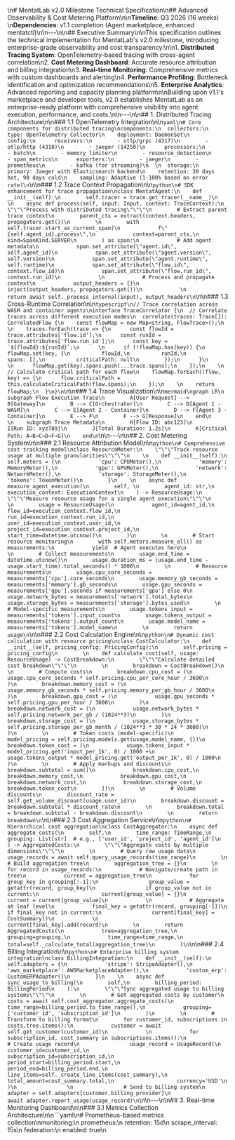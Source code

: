 \n# MentatLab v2.0 Milestone Technical Specification\n## Advanced Observability & Cost Metering Platform\n\n**Timeline**: Q3 2026 (16 weeks)  \n**Dependencies**: v1.1 completion (Agent marketplace, enhanced mentatctl)\n\n---\n\n## Executive Summary\n\nThis specification outlines the technical implementation for MentatLab's v2.0 milestone, introducing enterprise-grade observability and cost transparency:\n\n1. **Distributed Tracing System**: OpenTelemetry-based tracing with cross-agent correlation\n2. **Cost Metering Dashboard**: Accurate resource attribution and billing integration\n3. **Real-time Monitoring**: Comprehensive metrics with custom dashboards and alerting\n4. **Performance Profiling**: Bottleneck identification and optimization recommendations\n5. **Enterprise Analytics**: Advanced reporting and capacity planning platform\n\nBuilding upon v1.1's marketplace and developer tools, v2.0 establishes MentatLab as an enterprise-ready platform with comprehensive visibility into agent execution, performance, and costs.\n\n---\n\n## 1. Distributed Tracing Architecture\n\n### 1.1 OpenTelemetry Integration\n\n```yaml\n# Core components for distributed tracing\ncomponents:\n  collectors:\n    type: OpenTelemetry Collector\n    deployment: DaemonSet\n    config:\n      receivers:\n        - otlp/grpc (4317)\n        - otlp/http (4318)\n        - jaeger (14250)\n      processors:\n        - batch\n        - memory_limiter\n        - resource_detection\n        - span_metrics\n      exporters:\n        - jaeger\n        - prometheus\n        - kafka (for streaming)\n  \n  storage:\n    primary: Jaeger with Elasticsearch backend\n    retention: 30 days hot, 90 days cold\n    sampling: Adaptive (1-100% based on error rate)\n```\n\n### 1.2 Trace Context Propagation\n\n```python\n# SDK enhancement for trace propagation\nclass MentatAgent:\n    def __init__(self):\n        self.tracer = trace.get_tracer(__name__)\n        \n    async def process(self, input: Input, context: TraceContext):\n        \"\"\"Process with distributed tracing\"\"\"\n        # Extract parent trace context\n        parent_ctx = extract(context.headers, propagators.get())\n        \n        with self.tracer.start_as_current_span(\n            f\"{self.agent_id}.process\",\n            context=parent_ctx,\n            kind=SpanKind.SERVER\n        ) as span:\n            # Add agent metadata\n            span.set_attribute(\"agent.id\", self.agent_id)\n            span.set_attribute(\"agent.version\", self.version)\n            span.set_attribute(\"agent.runtime\", self.runtime)\n            span.set_attribute(\"flow.id\", context.flow_id)\n            span.set_attribute(\"flow.run_id\", context.run_id)\n            \n            # Process and propagate context\n            output_headers = {}\n            inject(output_headers, propagators.get())\n            \n            return await self._process_internal(input), output_headers\n```\n\n### 1.3 Cross-Runtime Correlation\n\n```typescript\n// Trace correlation across WASM and container agents\ninterface TraceCorrelator {\n  // Correlate traces across different execution modes\n  correlate(traces: Trace[]): CorrelatedFlow {\n    const flowMap = new Map<string, FlowTrace>();\n    \n    traces.forEach(trace => {\n      const flowId = trace.attributes['flow.id'];\n      const runId = trace.attributes['flow.run_id'];\n      const key = `${flowId}:${runId}`;\n      \n      if (!flowMap.has(key)) {\n        flowMap.set(key, {\n          flowId,\n          runId,\n          spans: [],\n          criticalPath: null\n        });\n      }\n      \n      flowMap.get(key).spans.push(...trace.spans);\n    });\n    \n    // Calculate critical path for each flow\n    flowMap.forEach((flow, key) => {\n      flow.criticalPath = this.calculateCriticalPath(flow.spans);\n    });\n    \n    return flowMap;\n  }\n}\n```\n\n### 1.4 Trace Visualization\n\n```mermaid\ngraph LR\n    subgraph Flow Execution Trace\n        A[User Request] --> B[Gateway]\n        B --> C[Orchestrator]\n        C --> D[Agent 1 - WASM]\n        C --> E[Agent 2 - Container]\n        D --> F[Agent 3 - Container]\n        E --> F\n        F --> G[Response]\n    end\n    \n    subgraph Trace Metadata\n        H[Flow ID: abc123]\n        I[Run ID: xyz789]\n        J[Total Duration: 1.2s]\n        K[Critical Path: A→B→C→D→F→G]\n    end\n```\n\n---\n\n## 2. Cost Metering System\n\n### 2.1 Resource Attribution Model\n\n```python\n# Comprehensive cost tracking model\nclass ResourceMeter:\n    \"\"\"Track resource usage at multiple granularities\"\"\"\n    \n    def __init__(self):\n        self.meters = {\n            'cpu': CPUMeter(),\n            'memory': MemoryMeter(),\n            'gpu': GPUMeter(),\n            'network': NetworkMeter(),\n            'storage': StorageMeter(),\n            'tokens': TokenMeter()\n        }\n    \n    async def measure_agent_execution(\n        self, \n        agent_id: str,\n        execution_context: ExecutionContext\n    ) -> ResourceUsage:\n        \"\"\"Measure resource usage for a single agent execution\"\"\"\n        \n        usage = ResourceUsage(\n            agent_id=agent_id,\n            flow_id=execution_context.flow_id,\n            run_id=execution_context.run_id,\n            user_id=execution_context.user_id,\n            project_id=execution_context.project_id,\n            start_time=datetime.utcnow()\n        )\n        \n        # Start resource monitoring\n        with self.meters.measure_all() as measurements:\n            yield  # Agent executes here\n            \n        # Collect measurements\n        usage.end_time = datetime.utcnow()\n        usage.duration_ms = (usage.end_time - usage.start_time).total_seconds() * 1000\n        \n        # Resource measurements\n        usage.cpu_core_seconds = measurements['cpu'].core_seconds\n        usage.memory_gb_seconds = measurements['memory'].gb_seconds\n        usage.gpu_seconds = measurements['gpu'].seconds if measurements['gpu'] else 0\n        usage.network_bytes = measurements['network'].total_bytes\n        usage.storage_bytes = measurements['storage'].bytes_used\n        \n        # Model-specific measurements\n        usage.tokens_input = measurements['tokens'].input_count\n        usage.tokens_output = measurements['tokens'].output_count\n        usage.model_name = measurements['tokens'].model_name\n        \n        return usage\n```\n\n### 2.2 Cost Calculation Engine\n\n```python\n# Dynamic cost calculation with resource pricing\nclass CostCalculator:\n    def __init__(self, pricing_config: PricingConfig):\n        self.pricing = pricing_config\n        \n    def calculate_cost(self, usage: ResourceUsage) -> CostBreakdown:\n        \"\"\"Calculate detailed cost breakdown\"\"\"\n        \n        breakdown = CostBreakdown()\n        \n        # Compute costs\n        breakdown.cpu_cost = (\n            usage.cpu_core_seconds * self.pricing.cpu_per_core_hour / 3600\n        )\n        breakdown.memory_cost = (\n            usage.memory_gb_seconds * self.pricing.memory_per_gb_hour / 3600\n        )\n        breakdown.gpu_cost = (\n            usage.gpu_seconds * self.pricing.gpu_per_hour / 3600\n        )\n        breakdown.network_cost = (\n            usage.network_bytes * self.pricing.network_per_gb / (1024**3)\n        )\n        breakdown.storage_cost = (\n            usage.storage_bytes * self.pricing.storage_per_gb_month / (1024**3 * 30 * 24 * 3600)\n        )\n        \n        # Token costs (model-specific)\n        model_pricing = self.pricing.models.get(usage.model_name, {})\n        breakdown.token_cost = (\n            usage.tokens_input * model_pricing.get('input_per_1k', 0) / 1000 +\n            usage.tokens_output * model_pricing.get('output_per_1k', 0) / 1000\n        )\n        \n        # Apply markups and discounts\n        breakdown.subtotal = sum([\n            breakdown.cpu_cost,\n            breakdown.memory_cost,\n            breakdown.gpu_cost,\n            breakdown.network_cost,\n            breakdown.storage_cost,\n            breakdown.token_cost\n        ])\n        \n        # Volume discounts\n        discount_rate = self.get_volume_discount(usage.user_id)\n        breakdown.discount = breakdown.subtotal * discount_rate\n        \n        breakdown.total = breakdown.subtotal - breakdown.discount\n        \n        return breakdown\n```\n\n### 2.3 Cost Aggregation Service\n\n```python\n# Hierarchical cost aggregation\nclass CostAggregator:\n    async def aggregate_costs(\n        self,\n        time_range: TimeRange,\n        grouping: List[str]  # e.g., ['user_id', 'project_id', 'agent_id']\n    ) -> AggregatedCosts:\n        \"\"\"Aggregate costs by multiple dimensions\"\"\"\n        \n        # Query raw usage data\n        usage_records = await self.query_usage_records(time_range)\n        \n        # Build aggregation tree\n        aggregation_tree = {}\n        \n        for record in usage_records:\n            # Navigate/create path in tree\n            current = aggregation_tree\n            for group_key in grouping[:-1]:\n                group_value = getattr(record, group_key)\n                if group_value not in current:\n                    current[group_value] = {}\n                current = current[group_value]\n            \n            # Aggregate at leaf level\n            final_key = getattr(record, grouping[-1])\n            if final_key not in current:\n                current[final_key] = CostSummary()\n            \n            current[final_key].add(record)\n        \n        return AggregatedCosts(\n            tree=aggregation_tree,\n            grouping=grouping,\n            time_range=time_range,\n            total=self._calculate_total(aggregation_tree)\n        )\n```\n\n### 2.4 Billing Integration\n\n```python\n# Enterprise billing system integration\nclass BillingIntegration:\n    def __init__(self):\n        self.adapters = {\n            'stripe': StripeAdapter(),\n            'aws_marketplace': AWSMarketplaceAdapter(),\n            'custom_erp': CustomERPAdapter()\n        }\n    \n    async def sync_usage_to_billing(\n        self,\n        billing_period: BillingPeriod\n    ):\n        \"\"\"Sync aggregated usage to billing systems\"\"\"\n        \n        # Get aggregated costs by customer\n        costs = await self.cost_aggregator.aggregate_costs(\n            time_range=billing_period.to_time_range(),\n            grouping=['customer_id', 'subscription_id']\n        )\n        \n        # Transform to billing format\n        for customer_id, subscriptions in costs.tree.items():\n            customer = await self.get_customer(customer_id)\n            \n            for subscription_id, cost_summary in subscriptions.items():\n                # Create usage record\n                usage_record = UsageRecord(\n                    customer_id=customer_id,\n                    subscription_id=subscription_id,\n                    period_start=billing_period.start,\n                    period_end=billing_period.end,\n                    line_items=self._create_line_items(cost_summary),\n                    total_amount=cost_summary.total,\n                    currency='USD'\n                )\n                \n                # Send to billing system\n                adapter = self.adapters[customer.billing_provider]\n                await adapter.report_usage(usage_record)\n```\n\n---\n\n## 3. Real-time Monitoring Dashboard\n\n### 3.1 Metrics Collection Architecture\n\n```yaml\n# Prometheus-based metrics collection\nmonitoring:\n  prometheus:\n    retention: 15d\n    scrape_interval: 15s\n    federation:\n      enabled: true\n    